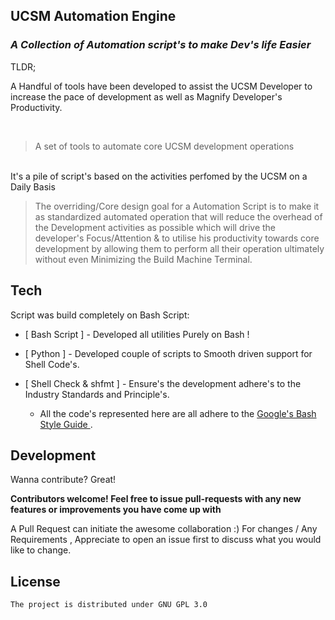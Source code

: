 ## UCSM Automation Engine
### _A Collection of Automation script's to make Dev's life Easier_

TLDR;

A Handful of tools have been developed to assist the UCSM Developer to increase the pace of development as well as Magnify Developer's Productivity.

<br>

>A set of tools to automate core UCSM development operations

<br>
It's a pile of script's based on the activities perfomed by the UCSM on a Daily Basis

<br>

> The overriding/Core design goal for a Automation Script
>  is to make it as standardized automated operation
> that will reduce the overhead of the Development activities as possible
> which will drive the developer's Focus/Attention & to utilise his
> productivity towards core development by allowing them to
> perform all their operation ultimately without even Minimizing the Build Machine Terminal.

## Tech
Script was build completely on  Bash Script:

- [ Bash Script ] - Developed all utilities Purely on Bash !
- [ Python ] - Developed couple of scripts to Smooth driven support for Shell Code's.
- [ Shell Check & shfmt ] - Ensure's the development adhere's to the Industry Standards and Principle's.

    * All the code's represented here are all adhere to the [ Google's Bash Style Guide ](https://gist.github.com/renzok/ba603c044964b2c50153).



## Development

Wanna contribute? Great!

**Contributors welcome! Feel free to issue pull-requests with any new features or improvements you have come up with**

A Pull Request can initiate the awesome collaboration :) For  changes / Any Requirements , Appreciate to open an issue first
to discuss what you would like to change.

## License

    The project is distributed under GNU GPL 3.0 


